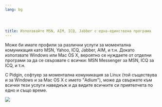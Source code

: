 ```yaml
---
lang: bg




title: Използвайте MSN, AIM, ICQ, Jabber с една-единствена програма
---
```


Може би имате профили за различни услуги за моментална комуникация като MSN, Yahoo, ICQ, Jabber, AIM, и т.н. Докато използвате Windows или Mac OS X, 
вероятно се нуждаете от отделни програми за да се свързвате с всички: MSN 
Messenger за MSN, ICQ за ICQ, и т.н.

С Pidgin, софтуер за моментална комуникация за Linux (той съществува и за Windows и за Mac OS X с името "Adium"), може да свържете към всички тези услуги наведнъж и да видите всичките си приятелчета по едно и също време.

<img src="Images/gaim_im_services.png" />

  
